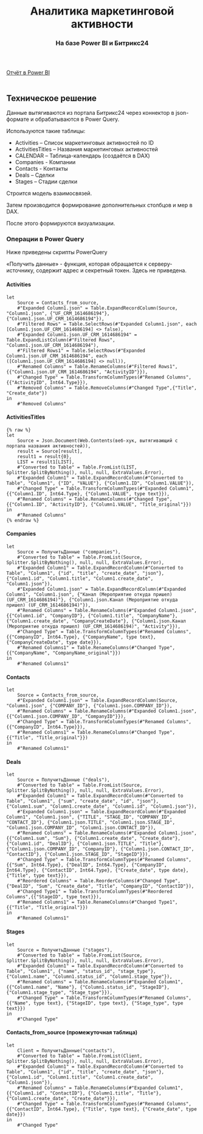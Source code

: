 <h1 align="center">Аналитика маркетинговой активности</h>
<h3 align="center">На базе Power BI и Битрикс24</h> 
<br><br>

# #
[Отчёт в Power BI](https://app.powerbi.com/view?r=eyJrIjoiY2MwNzY5ZDQtMDFiNi00NmZlLWFlNzItNzY0MzAxZmFiZTNiIiwidCI6IjA1ZjZlMTJjLWFlYmMtNDFjMi05ZDliLTRmOTJlMzg3NzUxMCIsImMiOjl9)
<br><br>

## Техническое решение

Данные вытягиваются из портала Битрикс24 через коннектор в json-формате и обрабатываются в Power Query.

Используются такие таблицы:

- Activities – Список маркетинговых активностей по ID
- ActivitiesTitles – Названия маркетинговых активностей
- CALENDAR – Таблица-календарь (создаётся в DAX)
- Companies - Компании
- Contacts - Контакты
- Deals – Сделки
- Stages – Стадии сделки

Строится модель взаимосвязей.

Затем производится формирование дополнительных столбцов и мер в DAX.

После этого формируются визуализации.


### Операции в Power Query


Ниже приведены скрипты PowerQuery

«Получить данные» - функция, которая обращается к серверу-источнику, содержит адрес и секретный токен. Здесь не приведена. 


#### Activities
~~~
let
    Source = Contacts_from_source,
    #"Expanded Column1.json" = Table.ExpandRecordColumn(Source, "Column1.json", {"UF_CRM_1614686194"}, {"Column1.json.UF_CRM_1614686194"}),
    #"Filtered Rows" = Table.SelectRows(#"Expanded Column1.json", each [Column1.json.UF_CRM_1614686194] <> false),
    #"Expanded Column1.json.UF_CRM_1614686194" = Table.ExpandListColumn(#"Filtered Rows", "Column1.json.UF_CRM_1614686194"),
    #"Filtered Rows1" = Table.SelectRows(#"Expanded Column1.json.UF_CRM_1614686194", each ([Column1.json.UF_CRM_1614686194] <> null)),
    #"Renamed Columns" = Table.RenameColumns(#"Filtered Rows1",{{"Column1.json.UF_CRM_1614686194", "ActivityID"}}),
    #"Changed Type" = Table.TransformColumnTypes(#"Renamed Columns",{{"ActivityID", Int64.Type}}),
    #"Removed Columns" = Table.RemoveColumns(#"Changed Type",{"Title", "Create_date"})
in
    #"Removed Columns"
~~~

#### ActivitiesTitles


```
{% raw %}
let
    Source = Json.Document(Web.Contents(веб-хук, вытягивающий с портала названия активностей)),
    result = Source[result],
    result1 = result{0},
    LIST = result1[LIST],
    #"Converted to Table" = Table.FromList(LIST, Splitter.SplitByNothing(), null, null, ExtraValues.Error),
    #"Expanded Column1" = Table.ExpandRecordColumn(#"Converted to Table", "Column1", {"ID", "VALUE"}, {"Column1.ID", "Column1.VALUE"}),
    #"Changed Type" = Table.TransformColumnTypes(#"Expanded Column1",{{"Column1.ID", Int64.Type}, {"Column1.VALUE", type text}}),
    #"Renamed Columns" = Table.RenameColumns(#"Changed Type",{{"Column1.ID", "ActivityID"}, {"Column1.VALUE", "Title_original"}})
in
    #"Renamed Columns"
{% endraw %}
```


#### Companies 
~~~
let
    Source = ПолучитьДанные ("companies"),
    #"Converted to Table" = Table.FromList(Source, Splitter.SplitByNothing(), null, null, ExtraValues.Error),
    #"Expanded Column1" = Table.ExpandRecordColumn(#"Converted to Table", "Column1", {"id", "title", "create_date", "json"}, {"Column1.id", "Column1.title", "Column1.create_date", "Column1.json"}),
    #"Expanded Column1.json" = Table.ExpandRecordColumn(#"Expanded Column1", "Column1.json", {"Канал (Мероприятие откуда пришел) (UF_CRM_1614686194)"}, {"Column1.json.Канал (Мероприятие откуда пришел) (UF_CRM_1614686194)"}),
    #"Renamed Columns" = Table.RenameColumns(#"Expanded Column1.json",{{"Column1.id", "CompanyID"}, {"Column1.title", "CompanyName"}, {"Column1.create_date", "CompanyCreateDate"}, {"Column1.json.Канал (Мероприятие откуда пришел) (UF_CRM_1614686194)", "Activity"}}),
    #"Changed Type" = Table.TransformColumnTypes(#"Renamed Columns",{{"CompanyID", Int64.Type}, {"CompanyName", type text}, {"CompanyCreateDate", type date}}),
    #"Renamed Columns1" = Table.RenameColumns(#"Changed Type",{{"CompanyName", "CompanyName_original"}})
in
    #"Renamed Columns1"
~~~

#### Contacts 
~~~
let
    Source = Contacts_from_source,
    #"Expanded Column1.json" = Table.ExpandRecordColumn(Source, "Column1.json", {"COMPANY_ID"}, {"Column1.json.COMPANY_ID"}),
    #"Renamed Columns" = Table.RenameColumns(#"Expanded Column1.json",{{"Column1.json.COMPANY_ID", "CompanyID"}}),
    #"Changed Type" = Table.TransformColumnTypes(#"Renamed Columns",{{"CompanyID", Int64.Type}}),
    #"Renamed Columns1" = Table.RenameColumns(#"Changed Type",{{"Title", "Title_original"}})
in
    #"Renamed Columns1"
~~~

#### Deals
~~~
let
    Source = ПолучитьДанные ("deals"),
    #"Converted to Table" = Table.FromList(Source, Splitter.SplitByNothing(), null, null, ExtraValues.Error),
    #"Expanded Column1" = Table.ExpandRecordColumn(#"Converted to Table", "Column1", {"sum", "create_date", "id", "json"}, {"Column1.sum", "Column1.create_date", "Column1.id", "Column1.json"}),
    #"Expanded Column1.json" = Table.ExpandRecordColumn(#"Expanded Column1", "Column1.json", {"TITLE", "STAGE_ID", "COMPANY_ID", "CONTACT_ID"}, {"Column1.json.TITLE", "Column1.json.STAGE_ID", "Column1.json.COMPANY_ID", "Column1.json.CONTACT_ID"}),
    #"Renamed Columns" = Table.RenameColumns(#"Expanded Column1.json",{{"Column1.sum", "Sum"}, {"Column1.create_date", "Create_date"}, {"Column1.id", "DealID"}, {"Column1.json.TITLE", "Title"}, {"Column1.json.COMPANY_ID", "CompanyID"}, {"Column1.json.CONTACT_ID", "ContactID"}, {"Column1.json.STAGE_ID", "StageID"}}),
    #"Changed Type" = Table.TransformColumnTypes(#"Renamed Columns",{{"Sum", Int64.Type}, {"DealID", Int64.Type}, {"CompanyID", Int64.Type}, {"ContactID", Int64.Type}, {"Create_date", type date}, {"Title", type text}}),
    #"Reordered Columns" = Table.ReorderColumns(#"Changed Type",{"DealID", "Sum", "Create_date", "Title", "CompanyID", "ContactID"}),
    #"Changed Type1" = Table.TransformColumnTypes(#"Reordered Columns",{{"StageID", type text}}),
    #"Renamed Columns1" = Table.RenameColumns(#"Changed Type1",{{"Title", "Title_original"}})
in
    #"Renamed Columns1"
~~~

#### Stages
~~~
let
    Source = ПолучитьДанные ("stages"),
    #"Converted to Table" = Table.FromList(Source, Splitter.SplitByNothing(), null, null, ExtraValues.Error),
    #"Expanded Column1" = Table.ExpandRecordColumn(#"Converted to Table", "Column1", {"name", "status_id", "stage_type"}, {"Column1.name", "Column1.status_id", "Column1.stage_type"}),
    #"Renamed Columns" = Table.RenameColumns(#"Expanded Column1",{{"Column1.name", "Name"}, {"Column1.status_id", "StageID"}, {"Column1.stage_type", "Stage_type"}}),
    #"Changed Type" = Table.TransformColumnTypes(#"Renamed Columns",{{"Name", type text}, {"StageID", type text}, {"Stage_type", type text}})
in
    #"Changed Type"
~~~

#### Contacts_from_source (промежуточная таблица)
~~~
let
    Client = ПолучитьДанные("contacts"),
    #"Converted to Table" = Table.FromList(Client, Splitter.SplitByNothing(), null, null, ExtraValues.Error),
    #"Expanded Column1" = Table.ExpandRecordColumn(#"Converted to Table", "Column1", {"id", "title", "create_date", "json"}, {"Column1.id", "Column1.title", "Column1.create_date", "Column1.json"}),
    #"Renamed Columns" = Table.RenameColumns(#"Expanded Column1",{{"Column1.id", "ContactID"}, {"Column1.title", "Title"}, {"Column1.create_date", "Create_date"}}),
    #"Changed Type" = Table.TransformColumnTypes(#"Renamed Columns",{{"ContactID", Int64.Type}, {"Title", type text}, {"Create_date", type date}})
in
    #"Changed Type"
~~~
